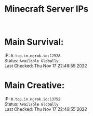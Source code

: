 
# Minecraft Server IPs

</br><h1>Main Survival:</h1>IP: `0.tcp.in.ngrok.io:12928` </br> Status: `Available Globally` </br> Last Checked: Thu Nov 17 22:46:55 2022
</br><h1>Main Creative:</h1>IP: `0.tcp.in.ngrok.io:13752` </br> Status: `Available Globally` </br> Last Checked: Thu Nov 17 22:46:55 2022
